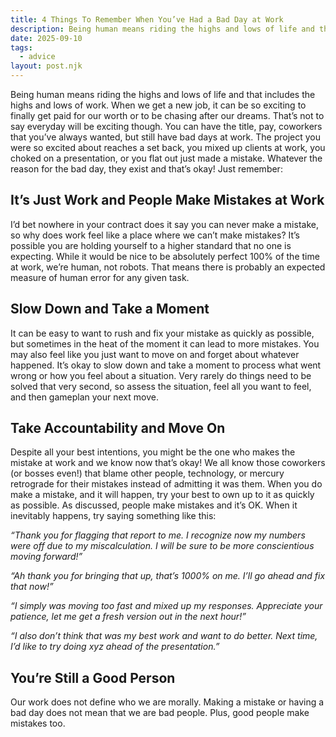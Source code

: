 ```yaml
---
title: 4 Things To Remember When You’ve Had a Bad Day at Work
description: Being human means riding the highs and lows of life and that includes the highs and lows of work.
date: 2025-09-10
tags:
  - advice
layout: post.njk
---
```


Being human means riding the highs and lows of life and that includes the highs and lows of work. When we get a new job, it can be so exciting to finally get paid for our worth or to be chasing after our dreams. That’s not to say everyday will be exciting though. You can have the title, pay, coworkers that you’ve always wanted, but still have bad days at work. The project you were so excited about reaches a set back, you mixed up clients at work, you choked on a presentation, or you flat out just made a mistake. Whatever the reason for the bad day, they exist and that’s okay! Just remember:

## It’s Just Work and People Make Mistakes at Work 

I’d bet nowhere in your contract does it say you can never make a mistake, so why does work feel like a place where we can’t make mistakes? It’s possible you are holding yourself to a higher standard that no one is expecting. While it would be nice to be absolutely perfect 100% of the time at work, we’re human, not robots. That means there is probably an expected measure of human error for any given task. 

## Slow Down and Take a Moment 

It can be easy to want to rush and fix your mistake as quickly as possible, but sometimes in the heat of the moment it can lead to more mistakes. You may also feel like you just want to move on and forget about whatever happened. It’s okay to slow down and take a moment to process what went wrong or how you feel about a situation. Very rarely do things need to be solved that very second, so assess the situation, feel all you want to feel, and then gameplan your next move. 

## Take Accountability and Move On 

Despite all your best intentions, you might be the one who makes the mistake at work and we know now that’s okay! We all know those coworkers (or bosses even!) that blame other people, technology, or mercury retrograde for their mistakes instead of admitting it was them. When you do make a mistake, and it will happen, try your best to own up to it as quickly as possible. As discussed, people make mistakes and it’s OK. When it inevitably happens, try saying something like this:

*“Thank you for flagging that report to me. I recognize now my numbers were off due to my miscalculation. I will be sure to be more conscientious moving forward!”*

*“Ah thank you for bringing that up, that’s 1000% on me. I’ll go ahead and fix that now!”*

*“I simply was moving too fast and mixed up my responses. Appreciate your patience, let me get a fresh version out in the next hour!”*

*“I also don’t think that was my best work and want to do better. Next time, I’d like to try doing xyz ahead of the presentation.”*

## You’re Still a Good Person

Our work does not define who we are morally. Making a mistake or having a bad day does not mean that we are bad people. Plus, good people make mistakes too. 

